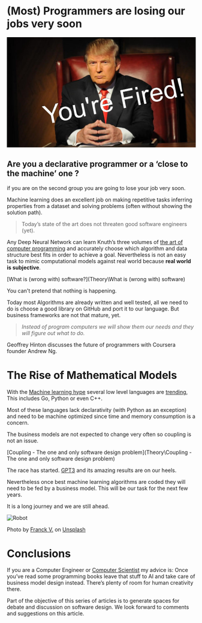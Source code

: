 # (Most) Programmers are losing our jobs very soon

![(Most) Programmers are losing our jobs very soon](1_lX9G-qBRAV433sqe9CZEqA.jpeg)

## Are you a declarative programmer or a ‘close to the machine’ one ?

if you are on the second group you are going to lose your job very soon.

Machine learning does an excellent job on making repetitive tasks inferring properties from a dataset and solving problems (often without showing the solution path).

> Today’s state of the art does not threaten good software engineers (yet).

Any Deep Neural Network can learn Knuth’s three volumes of [the art of computer programming](https://en.wikipedia.org/wiki/The_Art_of_Computer_Programming) and accurately choose which algorithm and data structure best fits in order to achieve a goal. Nevertheless is not an easy task to mimic computational models against real world because **real world is subjective**.

[What is (wrong with) software?](Theory\What is (wrong with) software)

You can't pretend that nothing is happening.

Today most Algorithms are already written and well tested, all we need to do is choose a good library on GitHub and port it to our language. But business frameworks are not that mature, yet.

> _Instead of program computers we will show them our needs and they will figure out what to do._

Geoffrey Hinton discusses the future of programmers with Coursera founder Andrew Ng.

# The Rise of Mathematical Models

With the [Machine learning hype](/@manjotpahwa/is-machine-learning-still-a-hype-261a7280f9b7) several low level languages are [trending](https://towardsdatascience.com/top-10-in-demand-programming-languages-to-learn-in-2020-4462eb7d8d3e), This includes Go, Python or even C++.

Most of these languages lack declarativity (with Python as an exception) and need to be machine optimized since time and memory consumption is a concern.

The business models are not expected to change very often so coupling is not an issue.

[Coupling - The one and only software design problem](Theory\Coupling - The one and only software design problem)

The race has started.  [GPT3](https://en.wikipedia.org/wiki/GPT-3) and its amazing results are on our heels.

Nevertheless once best machine learning algorithms are coded they will need to be fed by a business model. This will be our task for the next few years.

It is a long journey and we are still ahead.

![Robot](https://cdn.hashnode.com/res/hashnode/image/upload/v1598992069873/oIIn35aMl.jpeg)

Photo by [Franck V.](https://unsplash.com/@franckinjapan) on [Unsplash](https://unsplash.com/s/photos/robot)

# Conclusions

If you are a Computer Engineer or [Computer Scientist](https://medium.freecodecamp.org/why-do-so-few-people-major-in-computer-science-6c2c08272405) my advice is: Once you’ve read some programming books leave that stuff to AI and take care of business model design instead. There’s plenty of room for human creativity there.

Part of the objective of this series of articles is to generate spaces for debate and discussion on software design.
We look forward to comments and suggestions on this article.
